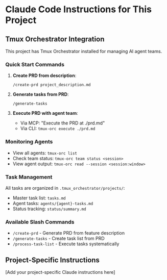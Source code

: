 # Claude Code Instructions for This Project

## Tmux Orchestrator Integration

This project has Tmux Orchestrator installed for managing AI agent teams.

### Quick Start Commands

1. **Create PRD from description**:

   ```
   /create-prd project_description.md
   ```

2. **Generate tasks from PRD**:

   ```
   /generate-tasks
   ```

3. **Execute PRD with agent team**:
   - Via MCP: "Execute the PRD at ./prd.md"
   - Via CLI: `tmux-orc execute ./prd.md`

### Monitoring Agents

- View all agents: `tmux-orc list`
- Check team status: `tmux-orc team status <session>`
- View agent output: `tmux-orc read --session <session:window>`

### Task Management

All tasks are organized in `.tmux_orchestrator/projects/`:

- Master task list: `tasks.md`
- Agent tasks: `agents/{agent}-tasks.md`
- Status tracking: `status/summary.md`

### Available Slash Commands

- `/create-prd` - Generate PRD from feature description
- `/generate-tasks` - Create task list from PRD
- `/process-task-list` - Execute tasks systematically

## Project-Specific Instructions

[Add your project-specific Claude instructions here]
